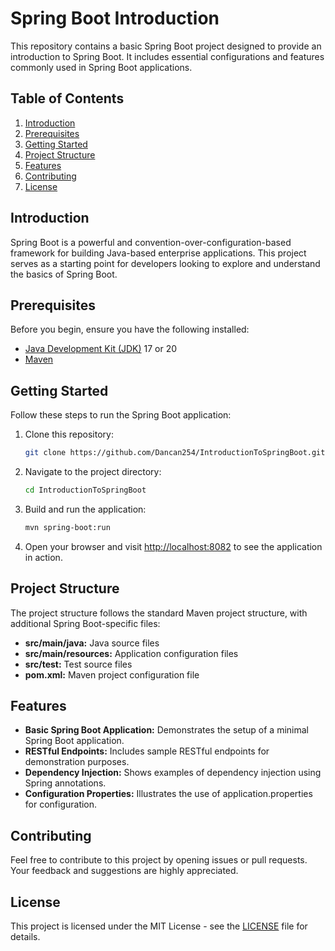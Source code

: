 # Spring Boot Introduction

This repository contains a basic Spring Boot project designed to provide an introduction to Spring Boot. It includes essential configurations and features commonly used in Spring Boot applications.

## Table of Contents

1. [Introduction](#introduction)
2. [Prerequisites](#prerequisites)
3. [Getting Started](#getting-started)
4. [Project Structure](#project-structure)
5. [Features](#features)
6. [Contributing](#contributing)
7. [License](#license)

## Introduction

Spring Boot is a powerful and convention-over-configuration-based framework for building Java-based enterprise applications. This project serves as a starting point for developers looking to explore and understand the basics of Spring Boot.

## Prerequisites

Before you begin, ensure you have the following installed:

- [Java Development Kit (JDK)](https://adoptopenjdk.net/) 17 or 20
- [Maven](https://maven.apache.org/)

## Getting Started

Follow these steps to run the Spring Boot application:

1. Clone this repository:

    ```bash
    git clone https://github.com/Dancan254/IntroductionToSpringBoot.git
    ```

2. Navigate to the project directory:

    ```bash
    cd IntroductionToSpringBoot
    ```

3. Build and run the application:

    ```bash
    mvn spring-boot:run
    ```

4. Open your browser and visit [http://localhost:8082](http://localhost:8082) to see the application in action.

## Project Structure

The project structure follows the standard Maven project structure, with additional Spring Boot-specific files:

- **src/main/java:** Java source files
- **src/main/resources:** Application configuration files
- **src/test:** Test source files
- **pom.xml:** Maven project configuration file

## Features

- **Basic Spring Boot Application:** Demonstrates the setup of a minimal Spring Boot application.
- **RESTful Endpoints:** Includes sample RESTful endpoints for demonstration purposes.
- **Dependency Injection:** Shows examples of dependency injection using Spring annotations.
- **Configuration Properties:** Illustrates the use of application.properties for configuration.

## Contributing

Feel free to contribute to this project by opening issues or pull requests. Your feedback and suggestions are highly appreciated.

## License

This project is licensed under the MIT License - see the [LICENSE](LICENSE) file for details.
